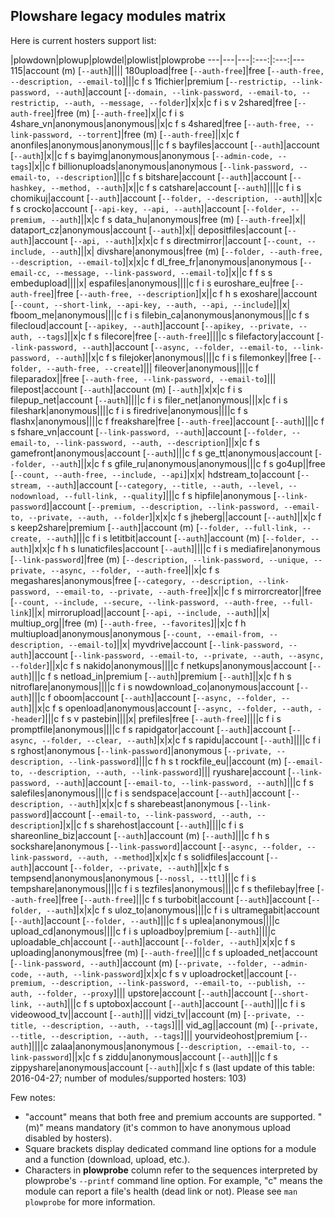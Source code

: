 ## Plowshare legacy modules matrix

Here is current hosters support list:
<!-- === BEGIN MATRIX === -->
   |plowdown|plowup|plowdel|plowlist|plowprobe
---|---|---|:---:|:---:|---
115|account (m) [`--auth`]||||
180upload|free [`--auth-free`]|free [`--auth-free, --description, --email-to`]|||c f s
1fichier|premium [`--restrictip, --link-password, --auth`]|account [`--domain, --link-password, --email-to, --restrictip, --auth, --message, --folder`]|x|x|c f i s v
2shared|free [`--auth-free`]|free (m) [`--auth-free`]|x||c f i s
4share_vn|anonymous|anonymous||x|c f s
4shared|free [`--auth-free, --link-password, --torrent`]|free (m) [`--auth-free`]||x|c f
anonfiles|anonymous|anonymous|||c f s
bayfiles|account [`--auth`]|account [`--auth`]|x||c f s
bayimg|anonymous|anonymous [`--admin-code, --tags`]|x||c f
billionuploads|anonymous|anonymous [`--link-password, --email-to, --description`]|||c f s
bitshare|account [`--auth`]|account [`--hashkey, --method, --auth`]|x||c f s
catshare|account [`--auth`]||||c f i s
chomikuj|account [`--auth`]|account [`--folder, --description, --auth`]||x|c f s
crocko|account [`--api-key, --api, --auth`]|account [`--folder, --premium, --auth`]||x|c f s
data_hu|anonymous|free (m) [`--auth-free`]|x||
dataport_cz|anonymous|account [`--auth`]|x||
depositfiles|account [`--auth`]|account [`--api, --auth`]|x|x|c f s
directmirror||account [`--count, --include, --auth`]||x|
divshare|anonymous|free (m) [`--folder, --auth-free, --description, --email-to`]|x|x|c f
dl_free_fr|anonymous|anonymous [`--email-cc, --message, --link-password, --email-to`]|x||c f f s s
embedupload||||x|
espafiles|anonymous||||c f i s
euroshare_eu|free [`--auth-free`]|free [`--auth-free, --description`]|x||c f h s
exoshare||account [`--count, --short-link, --api-key, --auth, --api, --include`]||x|
fboom_me|anonymous||||c f i s
filebin_ca|anonymous|anonymous|||c f s
filecloud|account [`--apikey, --auth`]|account [`--apikey, --private, --auth, --tags`]||x|c f s
filecore|free [`--auth-free`]||||c s
filefactory|account [`--link-password, --auth`]|account [`--async, --folder, --email-to, --link-password, --auth`]||x|c f s
filejoker|anonymous||||c f i s
filemonkey||free [`--folder, --auth-free, --create`]|||
fileover|anonymous||||c f
fileparadox||free [`--auth-free, --link-password, --email-to`]|||
filepost|account [`--auth`]|account (m) [`--auth`]|x|x|c f i s
filepup_net|account [`--auth`]||||c f i s
filer_net|anonymous|||x|c f i s
fileshark|anonymous||||c f i s
firedrive|anonymous||||c f s
flashx|anonymous||||c f
freakshare|free [`--auth-free`]|account [`--auth`]|||c f s
fshare_vn|account [`--link-password, --auth`]|account [`--folder, --email-to, --link-password, --auth, --description`]||x|c f s
gamefront|anonymous|account [`--auth`]|||c f s
ge_tt|anonymous|account [`--folder, --auth`]||x|c f s
gfile_ru|anonymous|anonymous|||c f s
go4up||free [`--count, --auth-free, --include, --api`]|x|x|
hdstream_to|account [`--stream, --auth`]|account [`--category, --title, --auth, --level, --nodownload, --full-link, --quality`]|||c f s
hipfile|anonymous [`--link-password`]|account [`--premium, --description, --link-password, --email-to, --private, --auth, --folder`]|x|x|c f s
jheberg||account [`--auth`]||x|c f s
keep2share|premium [`--auth`]|account (m) [`--folder, --full-link, --create, --auth`]|||c f i s
letitbit|account [`--auth`]|account (m) [`--folder, --auth`]|x|x|c f h s
lunaticfiles|account [`--auth`]||||c f i s
mediafire|anonymous [`--link-password`]|free (m) [`--description, --link-password, --unique, --private, --async, --folder, --auth-free`]||x|c f s
megashares|anonymous|free [`--category, --description, --link-password, --email-to, --private, --auth-free`]|x||c f s
mirrorcreator||free [`--count, --include, --secure, --link-password, --auth-free, --full-link`]||x|
mirrorupload||account [`--api, --include, --auth`]||x|
multiup_org||free (m) [`--auth-free, --favorites`]||x|c f h
multiupload|anonymous|anonymous [`--count, --email-from, --description, --email-to`]||x|
myvdrive|account [`--link-password, --auth`]|account [`--link-password, --email-to, --private, --auth, --async, --folder`]||x|c f s
nakido|anonymous||||c f
netkups|anonymous|account [`--auth`]|||c f s
netload_in|premium [`--auth`]|premium [`--auth`]||x|c f h s
nitroflare|anonymous||||c f i s
nowdownload_co|anonymous|account [`--auth`]|||c f
oboom|account [`--auth`]|account [`--async, --folder, --auth`]||x|c f s
openload|anonymous|account [`--async, --folder, --auth, --header`]|||c f s v
pastebin||||x|
prefiles|free [`--auth-free`]||||c f i s
promptfile|anonymous||||c f s
rapidgator|account [`--auth`]|account [`--async, --folder, --clear, --auth`]|x|x|c f s
rapidu|account [`--auth`]||||c f i s
rghost|anonymous [`--link-password`]|anonymous [`--private, --description, --link-password`]|||c f h s t
rockfile_eu||account (m) [`--email-to, --description, --auth, --link-password`]|||
ryushare|account [`--link-password, --auth`]|account [`--email-to, --link-password, --auth`]|||c f s
salefiles|anonymous||||c f i s
sendspace|account [`--auth`]|account [`--description, --auth`]|x|x|c f s
sharebeast|anonymous [`--link-password`]|account [`--email-to, --link-password, --auth, --description`]|x||c f s
sharehost|account [`--auth`]||||c f i s
shareonline_biz|account [`--auth`]|account (m) [`--auth`]|||c f h s
sockshare|anonymous [`--link-password`]|account [`--async, --folder, --link-password, --auth, --method`]|x|x|c f s
solidfiles|account [`--auth`]|account [`--folder, --private, --auth`]||x|c f s
tempsend|anonymous|anonymous [`--nossl, --ttl`]|||c f i s
tempshare|anonymous||||c f i s
tezfiles|anonymous||||c f s
thefilebay|free [`--auth-free`]|free [`--auth-free`]|||c f s
turbobit|account [`--auth`]|account [`--folder, --auth`]|x|x|c f s
uloz_to|anonymous||||c f i s
ultramegabit|account [`--auth`]|account [`--folder, --auth`]|||c f s
uplea|anonymous||||c
upload_cd|anonymous||||c f i s
uploadboy|premium [`--auth`]||||c
uploadable_ch|account [`--auth`]|account [`--folder, --auth`]|x|x|c f s
uploading|anonymous|free (m) [`--auth-free`]|||c f s
uploaded_net|account [`--link-password, --auth`]|account (m) [`--private, --folder, --admin-code, --auth, --link-password`]|x|x|c f s v
uploadrocket||account [`--premium, --description, --link-password, --email-to, --publish, --auth, --folder, --proxy`]|||
upstore|account [`--auth`]|account [`--short-link, --auth`]|||c f s
uptobox|account [`--auth`]|account [`--auth`]|||c f i s
videowood_tv||account [`--auth`]|||
vidzi_tv||account (m) [`--private, --title, --description, --auth, --tags`]|||
vid_ag||account (m) [`--private, --title, --description, --auth, --tags`]|||
yourvideohost|premium [`--auth`]||||c
zalaa|anonymous|anonymous [`--description, --email-to, --link-password`]||x|c f s
ziddu|anonymous|account [`--auth`]|||c f s
zippyshare|anonymous|account [`--auth`]||x|c f s
(last update of this table: 2016-04-27; number of modules/supported hosters: 103)
<!-- === END MATRIX === -->
Few notes:
* "account" means that both free and premium accounts are supported.
"(m)" means mandatory (it's common to have anonymous upload disabled by hosters).
* Square brackets display dedicated command line options for a module and a function (download, upload, etc.).
* Characters in **plowprobe** column refer to the sequences interpreted by plowprobe's `--printf` command line option.
For example, "c" means the module can report a file's health (dead link or not).
Please see `man plowprobe` for more information.

